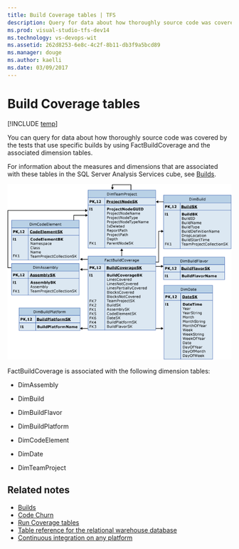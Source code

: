 ```yaml
---
title: Build Coverage tables | TFS
description: Query for data about how thoroughly source code was covered by the tests that use specific builds.
ms.prod: visual-studio-tfs-dev14
ms.technology: vs-devops-wit
ms.assetid: 262d8253-6e8c-4c2f-8b11-db3f9a5bcd89
ms.manager: douge
ms.author: kaelli
ms.date: 03/09/2017
---
```

# Build Coverage tables

[!INCLUDE [temp](../_shared/tfs-header-17-15.md)]

You can query for data about how thoroughly source code was covered by the tests that use specific builds by using FactBuildCoverage and the associated dimension tables.  
  
 For information about the measures and dimensions that are associated with these tables in the SQL Server Analysis Services cube, see [Builds](perspective-build-analyze-report-build-details-coverage.md).  
  
 ![Build Coverage Fact Table](_img/teamproj_factbuildcoverage.png "TeamProj_FactBuildCoverage")  
  
 FactBuildCoverage is associated with the following dimension tables:  
  
-   DimAssembly  
  
-   DimBuild  
  
-   DimBuildFlavor  
  
-   DimBuildPlatform  
  
-   DimCodeElement  
  
-   DimDate  
  
-   DimTeamProject  
  
## Related notes
-  [Builds](perspective-build-analyze-report-build-details-coverage.md)   
-  [Code Churn](../excel/code-coverage-excel-report.md)   
-  [Run Coverage tables](run-coverage-tables.md)    
-  [Table reference for the relational warehouse database](table-reference-relational-warehouse-database.md) 
- [Continuous integration on any platform](../../build-release/overview.md) 
